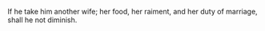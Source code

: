 If he take him another wife; her food, her raiment, and her duty of marriage, shall he not diminish.
